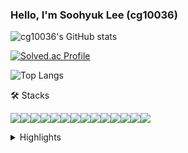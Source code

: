 ### Hello, I'm Soohyuk Lee (cg10036)

![cg10036's GitHub stats](https://github-readme-stats.vercel.app/api?username=cg10036&show_icons=true&theme=)

[![Solved.ac Profile](http://mazassumnida.wtf/api/v2/generate_badge?boj=cg10036)](https://solved.ac/cg10036/)

![Top Langs](https://github-readme-stats.vercel.app/api/top-langs/?username=cg10036&layout=compact&theme=)

🛠️ Stacks

<img src="https://img.shields.io/badge/Go-00ADD8?style=flat-square&logo=Go&logoColor=white"/><img src="https://img.shields.io/badge/C-A8B9CC?style=flat-square&logo=C&logoColor=white"/><img src="https://img.shields.io/badge/C++-00599C?style=flat-square&logo=C%2B%2B&logoColor=white"/><img src="https://img.shields.io/badge/C%23-239120?style=flat-square&logo=C%20Sharp&logoColor=white"/><img src="https://img.shields.io/badge/Python-3776AB?style=flat-square&logo=Python&logoColor=white"/><img src="https://img.shields.io/badge/JavaScript-F7DF1E?style=flat-square&logo=JavaScript&logoColor=black"/><img src="https://img.shields.io/badge/TypeScript-3178C6?style=flat-square&logo=TypeScript&logoColor=white"/><img src="https://img.shields.io/badge/Java-FFFFFF?style=flat-square&logo=OpenJDK&logoColor=black"><img src="https://img.shields.io/badge/PHP-777BB4?style=flat-square&logo=PHP&logoColor=white"/><img src="https://img.shields.io/badge/mysql-4479A1?style=flat-square&logo=mysql&logoColor=white"><img src="https://img.shields.io/badge/mariaDB-003545?style=flat-square&logo=mariaDB&logoColor=white"><img src="https://img.shields.io/badge/PostgreSQL-4169E1?style=flat-square&logo=PostgreSQL&logoColor=white"><img src="https://img.shields.io/badge/SQLite-003B57?style=flat-square&logo=SQLite&logoColor=white"><img src="https://img.shields.io/badge/MongoDB-47A248?style=flat-square&logo=MongoDB&logoColor=white">


<details>
  <summary>Highlights</summary>
  
  
  - 2019
    - 선린인터넷고등학교 알고리즘페스티벌 동상
    - 선린인터넷고등학교 IoT 아이디어공모전 동상
    - 선린인터넷고등학교 서버구축대회 은상
    - The Hacking Championship Junior 2019 장려상
    - 선린인터넷고등학교 소프트웨어 나눔 축제 도우미 활동
    - 선린인터넷고등학교 신입생 특별교육 프로그래밍 수업 멘토

  - 2020
    - 선린인터넷고등학교 모의해킹방어대회 동상
    - 선린인터넷고등학교 고등해커페스티벌 은상
    - 선린인터넷고등학교 알고리즘페스티벌 장려상
    - The Hacking Championship Junior 2020 금상
    - 삼성 주니어 소프트웨어 창작대회 파이널리스트
    - 국민대 알고리즘 대회 장려상
    - 선린인터넷고등학교 소프트웨어 나눔 축제 도우미 활동

  - 2021
    - 선린인터넷고등학교 모의해킹방어대회 은상
    - 국민대 알고리즘 대회 장려상
    - 정보처리기능사 자격증 취득

  - 2022
    - 분산 데이터 처리 시스템 연구소 (DDPS Lab.) 학부연구생
    - 선린인터넷고등학교 수업방법개선 협력강사

  - 2023
    - WINK 동아리 WINKATHON 대회 제일 잘했상 (1등)
    - [Phylaxis](https://phylaxis.net/) CTO
</details>
